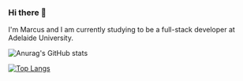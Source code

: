 ### Hi there 👋

I'm Marcus and I am currently studying to be a full-stack developer at Adelaide University.

![Anurag's GitHub stats](https://github-readme-stats.vercel.app/api?username=MarcMalliate&show_icons=true&theme=radical)

[![Top Langs](https://github-readme-stats.vercel.app/api/top-langs/?username=MarcMalliate&layout=compact)](https://github.com/anuraghazra/github-readme-stats)

<!--
**marcmalliate/MarcMalliate** is a ✨ _special_ ✨ repository because its `README.md` (this file) appears on your GitHub profile.

Here are some ideas to get you started:

- 🔭 I’m currently working on ...
- 🌱 I’m currently learning ...
- 👯 I’m looking to collaborate on ...
- 🤔 I’m looking for help with ...
- 💬 Ask me about ...
- 📫 How to reach me: ...
- 😄 Pronouns: ...
- ⚡ Fun fact: ...
-->
